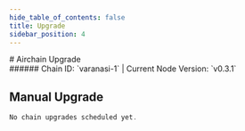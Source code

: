 ```yaml
---
hide_table_of_contents: false
title: Upgrade
sidebar_position: 4
---
```


<div className="h1-with-icon icon-airchain">
# Airchain Upgrade
</div>
###### Chain ID: `varanasi-1` | Current Node Version: `v0.3.1`

## Manual Upgrade

```js
No chain upgrades scheduled yet.
```

